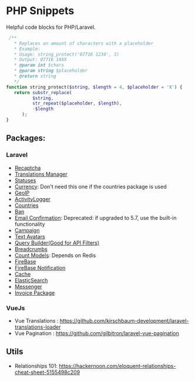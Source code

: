 # PHP Snippets

Helpful code blocks for PHP/Laravel.

```php
 /**
   * Replaces an amount of characters with a placeholder
   * Example: 
   * Usage: string_protect('07716 1234', 3)
   * Output: 07716 1XXX
   * @param int $chars
   * @param string $placeholder
   * @return string
   */
function string_protect($string, $length = 4, $placeholder = 'X') {
   return substr_replace(
          $string,
          str_repeat($placeholder, $length),
          -$length
      ); 
}
```

## Packages:
### Laravel
- [Recaptcha](https://laravel-recaptcha-docs.biscolab.com/docs/how-to-use-v2)
- [Translations Manager](https://github.com/barryvdh/laravel-translation-manager)
- [Statuses](https://github.com/spatie/laravel-model-status)
- [Currency](https://github.com/Torann/laravel-currency): Don't need this one if the countries package is used
- [GeoIP](https://github.com/Torann/laravel-geoip)
- [ActivityLogger](https://github.com/spatie/laravel-activitylog)
- [Countries](https://github.com/antonioribeiro/countries-laravel)
- [Ban](https://github.com/cybercog/laravel-ban)
- [Email Confirmation](https://github.com/beyondcode/laravel-confirm-email): Deprecated: if upgraded to 5.7, use the built-in functionality
- [Campaign](https://laravel-news.com/laravel-campaign-monitor)
- [Text Avatars](https://github.com/laravolt/avatar)
- [Query Builder(Good for API Filters)](https://github.com/spatie/laravel-query-builder)
- [Breadcrumbs](https://laravel-news.com/laravel-breadcrumbs-package)
- [Count Models](https://github.com/awssat/laravel-visits): Depends on Redis
- [FireBase](https://github.com/brozot/Laravel-FCM) 
- [FireBase Notification](https://github.com/benwilkins/laravel-fcm-notification)
- [Cache](https://github.com/spatie/laravel-responsecache)
- [ElasticSearch](https://github.com/cviebrock/laravel-elasticsearch)
- [Messenger](https://github.com/cmgmyr/laravel-messenger)
- [Invoice Package](https://github.com/faustbrian/Laravel-Invoice)

### VueJs
- Vue Translations : https://github.com/kirschbaum-development/laravel-translations-loader
- Vue Pagination : https://github.com/gilbitron/laravel-vue-pagination

## Utils
 - Relationships 101: https://hackernoon.com/eloquent-relationships-cheat-sheet-5155498c209
